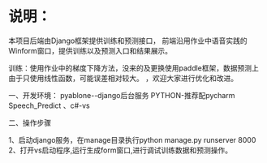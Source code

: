 # 说明：
本项目后端由Django框架提供训练和预测接口，
前端沿用作业中语音实践的Winform窗口，提供训练以及预测入口和结果展示。

训练：使用作业中的梯度下降方法，没来的及更换使用paddle框架，数据预测上由于只使用线性函数，可能误差相对较大。
	 ，欢迎大家进行优化和改进。
	 
一、开发环境：
    pyablone--django后台服务  PYTHON-推荐配pycharm
	Speech_Predict             、c#-vs
	
二、操作步骤

1、启动django服务，在manage目录执行python manage.py runserver 8000
2、打开vs启动程序,运行生成form窗口,进行调试训练数据和预测操作。



